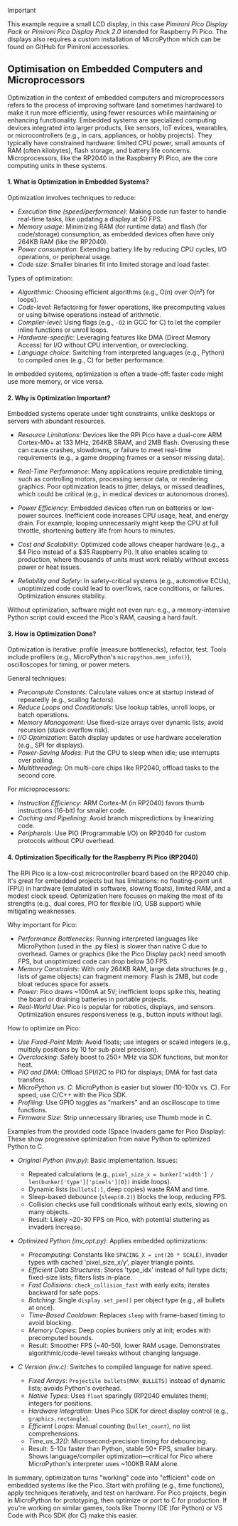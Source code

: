 
> [!IMPORTANT]  
> This example require a small LCD display, in this case *Pimironi Pico Display Pack*
> or *Pimironi Pico Display Pack 2.0* intended for Raspberry Pi Pico.
> The displays also requires a custom installation of MicroPython which can
> be found on GitHub for Pimironi accessories.

## Optimisation on Embedded Computers and Microprocessors

Optimization in the context of embedded computers and microprocessors refers to the
process of improving software (and sometimes hardware) to make it run more efficiently,
using fewer resources while maintaining or enhancing functionality. Embedded systems
are specialized computing devices integrated into larger products, like sensors, IoT 
evices, wearables, or microcontrollers (e.g., in cars, appliances, or hobby projects).
They typically have constrained hardware: limited CPU power, small amounts of RAM
(often kilobytes), flash storage, and battery life concerns. Microprocessors, like the
RP2040 in the Raspberry Pi Pico, are the core computing units in these systems.



#### 1. What is Optimization in Embedded Systems?

Optimization involves techniques to reduce:
- *Execution time (speed/performance)*: Making code run faster to handle real-time
  tasks, like updating a display at 50 FPS.
- *Memory usage*: Minimizing RAM (for runtime data) and flash (for code/storage)
  consumption, as embedded devices often have only 264KB RAM (like the RP2040).
- *Power consumption*: Extending battery life by reducing CPU cycles, I/O operations,
  or peripheral usage.
- *Code size*: Smaller binaries fit into limited storage and load faster.

Types of optimization:
- *Algorithmic*: Choosing efficient algorithms (e.g., O(n) over O(n²) for loops).
- *Code-level*: Refactoring for fewer operations, like precomputing values or using
  bitwise operations instead of arithmetic.
- *Compiler-level*: Using flags (e.g., `-O2` in GCC for C) to let the compiler inline
  functions or unroll loops.
- *Hardware-specific*: Leveraging features like DMA (Direct Memory Access) for I/O
  without CPU intervention, or overclocking.
- *Language choice*: Switching from interpreted languages (e.g., Python) to compiled
  ones (e.g., C) for better performance.

In embedded systems, optimization is often a trade-off: faster code might use more
memory, or vice versa.


#### 2. Why is Optimization Important?

Embedded systems operate under tight constraints, unlike desktops or servers with
abundant resources.

- *Resource Limitations*: Devices like the RPi Pico have a dual-core ARM Cortex-M0+
  at 133 MHz, 264KB SRAM, and 2MB flash. Overusing these can cause crashes, slowdowns,
  or failure to meet real-time requirements (e.g., a game dropping frames or a sensor
  missing data).
  
- *Real-Time Performance*: Many applications require predictable timing, such as
  controlling motors, processing sensor data, or rendering graphics. Poor optimization
  leads to jitter, delays, or missed deadlines, which could be critical (e.g., in
  medical devices or autonomous drones).

- *Power Efficiency*: Embedded devices often run on batteries or low-power sources.
  Inefficient code increases CPU usage, heat, and energy drain. For example, looping
  unnecessarily might keep the CPU at full throttle, shortening battery life from hours
  to minutes.

- *Cost and Scalability*: Optimized code allows cheaper hardware (e.g., a $4 Pico
  instead of a $35 Raspberry Pi). It also enables scaling to production, where thousands
  of units must work reliably without excess power or heat issues.

- *Reliability and Safety*: In safety-critical systems (e.g., automotive ECUs), unoptimized
  code could lead to overflows, race conditions, or failures. Optimization ensures stability.

Without optimization, software might not even run: e.g., a memory-intensive Python script
could exceed the Pico's RAM, causing a hard fault.


#### 3. How is Optimization Done?

Optimization is iterative: profile (measure bottlenecks), refactor, test. Tools include
profilers (e.g., MicroPython's `micropython.mem_info()`), oscilloscopes for timing, or
power meters.

General techniques:
- *Precompute Constants*: Calculate values once at startup instead of repeatedly (e.g.,
  scaling factors).
- *Reduce Loops and Conditionals*: Use lookup tables, unroll loops, or batch operations.
- *Memory Management*: Use fixed-size arrays over dynamic lists; avoid recursion (stack
  overflow risk).
- *I/O Optimization*: Batch display updates or use hardware acceleration (e.g., SPI
  for displays).
- *Power-Saving Modes*: Put the CPU to sleep when idle; use interrupts over polling.
- *Multithreading*: On multi-core chips like RP2040, offload tasks to the second core.

For microprocessors:
- *Instruction Efficiency*: ARM Cortex-M (in RP2040) favors thumb instructions (16-bit)
  for smaller code.
- *Caching and Pipelining*: Avoid branch mispredictions by linearizing code.
- *Peripherals*: Use PIO (Programmable I/O) on RP2040 for custom protocols without
  CPU overhead.


#### 4. Optimization Specifically for the Raspberry Pi Pico (RP2040)

The RPi Pico is a low-cost microcontroller board based on the RP2040 chip. It's great for
embedded projects but has limitations: no floating-point unit (FPU) in hardware (emulated
in software, slowing floats), limited RAM, and a modest clock speed. Optimization here
focuses on making the most of its strengths (e.g., dual cores, PIO for flexible I/O, USB
support) while mitigating weaknesses.

Why important for Pico:
- *Performance Bottlenecks*: Running interpreted languages like MicroPython (used in the
  .py files) is slower than native C due to overhead. Games or graphics (like the Pico Display
  pack) need smooth FPS, but unoptimized code can drop below 30 FPS.
- *Memory Constraints*: With only 264KB RAM, large data structures (e.g., lists of game
  objects) can fragment memory. Flash is 2MB, but code bloat reduces space for assets.
- *Power*: Pico draws ~100mA at 5V; inefficient loops spike this, heating the board or draining
  batteries in portable projects.
- *Real-World Use*: Pico is popular for robotics, displays, and sensors. Optimization ensures
  responsiveness (e.g., button inputs without lag).

How to optimize on Pico:
- *Use Fixed-Point Math*: Avoid floats; use integers or scaled integers (e.g., multiply
  positions by 10 for sub-pixel precision).
- *Overclocking*: Safely boost to 250+ MHz via SDK functions, but monitor heat.
- *PIO and DMA*: Offload SPI/I2C to PIO for displays; DMA for fast data transfers.
- *MicroPython vs. C*: MicroPython is easier but slower (10-100x vs. C). For speed,
  use C/C++ with the Pico SDK.
- *Profiling*: Use GPIO toggles as "markers" and an oscilloscope to time functions.
- *Firmware Size*: Strip unnecessary libraries; use Thumb mode in C.

Examples from the provided code (Space Invaders game for Pico Display):
These show progressive optimization from naive Python to optimized Python to C.

- *Original Python (inv.py)*: Basic implementation. Issues:
  - Repeated calculations (e.g., `pixel_size_x = bunker['width'] / len(bunker['type']['pixels'][0])`
    inside loops).
  - Dynamic lists (`bullets[:]`, deep copies) waste RAM and time.
  - Sleep-based debounce (`sleep(0.2)`) blocks the loop, reducing FPS.
  - Collision checks use full conditionals without early exits, slowing on many objects.
  - Result: Likely ~20-30 FPS on Pico, with potential stuttering as invaders increase.

- *Optimized Python (inv_opt.py)*: Applies embedded optimizations:
  - *Precomputing*: Constants like `SPACING_X = int(20 * SCALE)`, invader types with
    cached 'pixel_size_x/y', player triangle points.
  - *Efficient Data Structures*: Stores 'type_idx' instead of full type dicts;
    fixed-size lists; filters lists in-place.
  - *Fast Collisions*: `check_collision_fast` with early exits; iterates backward
    for safe pops.
  - *Batching*: Single `display.set_pen()` per object type (e.g., all bullets at once).
  - *Time-Based Cooldown*: Replaces `sleep` with frame-based timing to avoid blocking.
  - *Memory Copies*: Deep copies bunkers only at init; erodes with precomputed bounds.
  - Result: Smoother FPS (~40-50), lower RAM usage. Demonstrates algorithmic/code-level
    tweaks without changing language.

- *C Version (inv.c)*: Switches to compiled language for native speed.
  - *Fixed Arrays*: `Projectile bullets[MAX_BULLETS]` instead of dynamic lists; avoids
    Python's overhead.
  - *Native Types*: Uses `float` sparingly (RP2040 emulates them); integers for positions.
  - *Hardware Integration*: Uses Pico SDK for direct display control (e.g., `graphics.rectangle`).
  - *Efficient Loops*: Manual counting (`bullet_count`), no list comprehensions.
  - *Time_us_32()*: Microsecond-precision timing for debouncing.
  - Result: 5-10x faster than Python, stable 50+ FPS, smaller binary. Shows
    language/compiler optimization—critical for Pico where MicroPython's interpreter
    uses ~100KB RAM alone.


In summary, optimization turns "working" code into "efficient" code on embedded systems like
the Pico. Start with profiling (e.g., time functions), apply techniques iteratively, and test
on hardware. For Pico projects, begin in MicroPython for prototyping, then optimize or port
to C for production. If you're working on similar games, tools like Thonny IDE (for Python)
or VS Code with Pico SDK (for C) make this easier.
